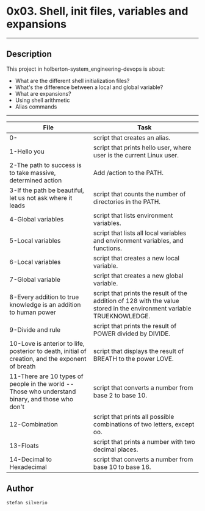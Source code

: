 # 0x03. Shell, init files, variables and expansions
--- 
## Description 

This project in holberton-system_engineering-devops is about:
* What are the different shell initialization files?
* What's the difference between a local and global variable?
* What are expansions?
* Using shell arithmetic
* Alias commands

---
File|Task
---|---
0-<o> | script that creates an alias.
1-Hello you | script that prints hello user, where user is the current Linux user.
2-The path to success is to take massive, determined action | Add /action to the PATH.
3-If the path be beautiful, let us not ask where it leads | script that counts the number of directories in the PATH.
4-Global variables | script that lists environment variables.
5-Local variables | script that lists all local variables and environment variables, and functions.
6-Local variables | script that creates a new local variable.
7-Global variable | script that creates a new global variable.
8-Every addition to true knowledge is an addition to human power | script that prints the result of the addition of 128 with the value stored in the environment variable TRUEKNOWLEDGE.
9-Divide and rule | script that prints the result of POWER divided by DIVIDE.
10-Love is anterior to life, posterior to death, initial of creation, and the exponent of breath | script that displays the result of BREATH to the power LOVE.
11-There are 10 types of people in the world -- Those who understand binary, and those who don't | script that converts a number from base 2 to base 10.
12-Combination | script that prints all possible combinations of two letters, except oo.
13-Floats | script that prints a number with two decimal places.
14-Decimal to Hexadecimal | script that converts a number from base 10 to base 16.

## Author
`stefan silverio`
